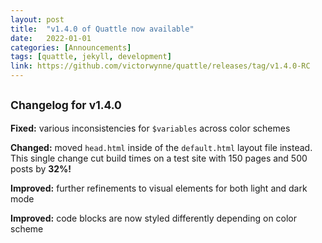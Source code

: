 ```yaml
---
layout: post
title:  "v1.4.0 of Quattle now available"
date:   2022-01-01
categories: [Announcements]
tags: [quattle, jekyll, development]
link: https://github.com/victorwynne/quattle/releases/tag/v1.4.0-RC
---
```


## <small>Changelog for v1.4.0</small>

**Fixed:** various inconsistencies for `$variables` across color schemes

**Changed:** moved `head.html` inside of the `default.html` layout file instead. This single change cut build times on a test site with 150 pages and 500 posts by **32%!**

**Improved:** further refinements to visual elements for both light and dark mode

**Improved:** code blocks are now styled differently depending on color scheme
